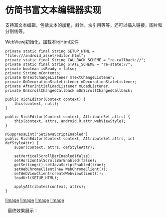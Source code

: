 # 仿简书富文本编辑器实现
支持富文本编辑，包括文本的加粗，斜体，块引用等等，还可以插入链接，图片和分割线等。

WebViewj初始化，加载本地Html文件

  
    private static final String SETUP_HTML = "file:///android_asset/editor.html";
    private static final String CALLBACK_SCHEME = "re-callback://";
    private static final String STATE_SCHEME = "re-state://";
    private boolean isReady = false;
    private String mContents;
    private OnTextChangeListener mTextChangeListener;
    private OnDecorationStateListener mDecorationStateListener;
    private AfterInitialLoadListener mLoadListener;
    private OnScrollChangedCallback mOnScrollChangedCallback;

    public RichEditor(Context context) {
        this(context, null);
    }

    public RichEditor(Context context, AttributeSet attrs) {
        this(context, attrs, android.R.attr.webViewStyle);
    }

    @SuppressLint("SetJavaScriptEnabled")
    public RichEditor(Context context, AttributeSet attrs, int defStyleAttr) {
        super(context, attrs, defStyleAttr);

        setVerticalScrollBarEnabled(false);
        setHorizontalScrollBarEnabled(false);
        getSettings().setJavaScriptEnabled(true);
        setWebChromeClient(new WebChromeClient());
        setWebViewClient(createWebviewClient());
        loadUrl(SETUP_HTML);

        applyAttributes(context, attrs);
    }
    
   [!image](image_warehouse/捕获4.PNG)
   [!image](image_warehouse/捕获.PNG)
   [!image](image_warehouse/捕获1.PNG)
   [!image](image_warehouse/捕获2.PNG)
    
    最终效果展示：
    
    
   
